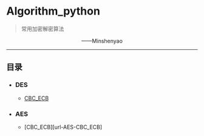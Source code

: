 # Algorithm_python

> 常用加密解密算法

<center>——Minshenyao</center>    

***
## 目录
 - ### DES
    - [CBC_ECB][url-DES-CBC_ECB]
 - ### AES
    - [CBC_ECB][url-AES-CBC_ECB]



[url-DES-CBC_ECB]: https://github.com/Minshenyao/Algorithm_python/blob/main/DES/CBC_ECB.py
[url-AES-CBC-ECB]: https://github.com/Minshenyao/Algorithm_python/blob/main/AES/CBC_ECB.py
